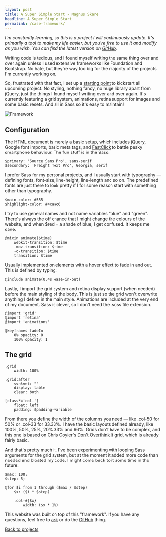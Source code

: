 ```yaml
---
layout: post
title: A Super Simple Start - Magnus Skare
headline: A Super Simple Start
permalink: /case-framework/
---
```


*I'm constantly learning, so this is a project I will continuously update. It's primarily a tool to make my life easier, but you're free to use it and modify as you wish. You can find the latest version on <a href="https://github.com/partcoffee/startAgain" target="_blank">GitHub</a>.*

Writing code is tedious, and I found myself writing the same thing over and over again unless I used extensive frameworks like Foundation and Bootstrap. No hate, but they're way too big for the majority of the projects I'm currently working on.

So, frustrated with that fact, I set up a <a href="https://github.com/partcoffee/startAgain" target="_blank">starting point</a> to kickstart all upcoming project. No styling, nothing fancy, no huge library apart from jQuery, just the things I found myself writing over and over again. It's currently featuring a grid system, animations, retina support for images and some basic resets. And all in Sass so it's easy to maintain!

<img src="../img/framework/frame.jpg" alt="Framework" class="cover">

Configuration
-

The HTML document is merely a basic setup, which includes jQuery, Google font imports, basic meta tags, and <a href="https://github.com/ftlabs/fastclick" target="_blank">FastClick</a> to battle pesky smartphone behaviour. The fun stuff is in the Sass:

	$primary: 'Source Sans Pro', sans-serif
	$secondary: 'Freight Text Pro', Georgia, serif

I prefer Sass for my personal projects, and I usually start with typography &mdash; defining fonts, font-size, line-height, line-length and so on. The predefined fonts are just there to look pretty if I for some reason start with something other than typography.

	$main-color: #555
	$highlight-color: #4caac6

I try to use general names and not name variables "blue" and "green". There's always the off chance that I might change the colours of the website, and when $red = a shade of blue, I get confused. It keeps me sane.


	@mixin animate($time)
	    webkit-transition: $time
	    -moz-transition: $time
	    -o-transition: $time
	    transition: $time

Usually implemented on elements with a hover effect to fade in and out. This is defined by typing:

	@include animate(0.4s ease-in-out)

Lastly, I import the grid system and retina display support (when needed) before the main styling of the body. This is just so the grid won't overwrite anything I define in the main style. Animations are included at the very end of my document. Sass is clever, so I don't need the .scss file extension.

	@import 'grid'
	@import 'retina'
	@import 'animations'

	@keyframes fadeIn
	    0% opacity: 0
	    100% opacity: 1

The grid
-

	.grid
	    width: 100%

	.grid:after
	    content: ""
	    display: table
	    clear: both

	[class*='col-']
	    float: left
	    padding: $padding-variable

From there you define the width of the columns you need &mdash; like .col-50 for 50% or .col-33 for 33.33%. I have the basic layouts defined already, like 100%, 50%, 25%, 20% 33% and 66%. Grids don't have to be complex, and this one is based on Chris Coyier's <a href="http://css-tricks.com/dont-overthink-it-grids/" target="_blank">Don't Overthink It</a> grid, which is already fairly basic.

And that's pretty much it. I've been experimenting with looping Sass arguments for the grid system, but at the moment it added more code than needed and bloated my code. I might come back to it some time in the future:

	$max: 100;
	$step: 5;

	@for $i from 1 through ($max / $step)
	    $x: ($i * $step)

	    .col-#{$x}
	        width: ($x * 1%)

This website was built on top of this "framework". If you have any questions, feel free to <a href="https://twitter.com/MagnusSkare" target="_blank">ask</a> or do the <a href="https://github.com/partcoffee/startAgain" target="_blank">GitHub</a> thing.

<a href="/projects" class="next">Back to projects</a>